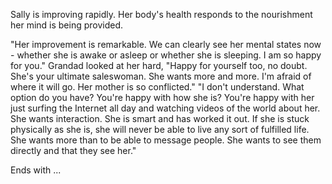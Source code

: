 Sally is improving rapidly. Her body's health responds to the nourishment her mind is being provided.

"Her improvement is remarkable. We can clearly see her mental states now - whether she is awake or asleep or whether she is sleeping. I am so happy for you."
Grandad looked at her hard, "Happy for yourself too, no doubt. She's your ultimate saleswoman. She wants more and more. I'm afraid of where it will go. Her mother is so conflicted."
"I don't understand. What option do you have? You're happy with how she is? You're happy with her just surfing the Internet all day and watching videos of the world about her. She wants interaction. She is smart and has worked it out. If she is stuck physically as she is, she will never be able to live any sort of fulfilled life. She wants more than to be able to message people. She wants to see them directly and that they see her."

Ends with ...

